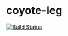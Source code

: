 # coyote-leg
[![Build Status](https://travis-ci.org/frizzby/coyote-leg.svg?branch=master)](https://travis-ci.org/frizzby/coyote-leg)
